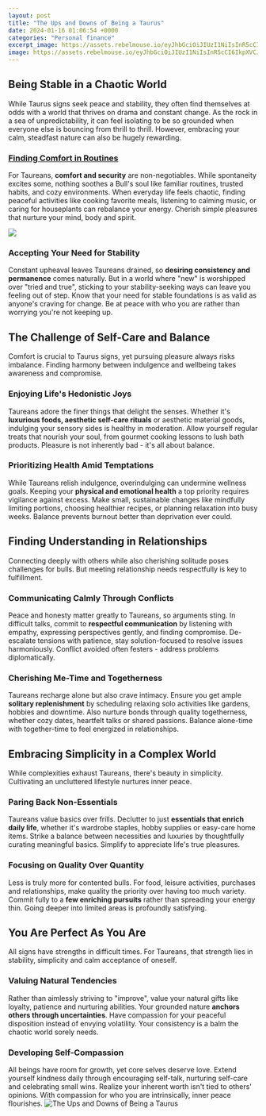 ```yaml
---
layout: post
title: "The Ups and Downs of Being a Taurus"
date: 2024-01-16 01:06:54 +0000
categories: "Personal finance"
excerpt_image: https://assets.rebelmouse.io/eyJhbGciOiJIUzI1NiIsInR5cCI6IkpXVCJ9.eyJpbWFnZSI6Imh0dHBzOi8vbWVkaWEucmJsLm1zL2ltYWdlP3U9JTJGZmlsZXMlMkYyMDE2JTJGMDglMkYxMiUyRjYzNjA2NjI2MDI0MTE4NjQ5Ni0xNzYwMDIxMDI4XzlhZjRmNjFiZWE5N2JjYjRjZTNmM2Q0NWQ3ZTU1OTI1LmpwZyZobz1odHRwcyUzQSUyRiUyRmF6NjE2NTc4LnZvLm1zZWNuZC5uZXQmcz02OTEmaD01Y2MyZjU4N2RlYWFlZjc4Yjk2MDhiZGE1YTdiNTA3OTE2Nzg3YTUzMjg5OTk0MWE1YjE1MTU5ZGNiYjNmODM2JnNpemU9OTgweCZjPTMyODU2NjUzOTYiLCJleHBpcmVzX2F0IjoxNjUzMTYxMzIzfQ.AX3sgSsEblPVJU99g-6DJkoTbgy_SP9xAOkhQkhstu4/img.jpg?width=1200&amp;height=628
image: https://assets.rebelmouse.io/eyJhbGciOiJIUzI1NiIsInR5cCI6IkpXVCJ9.eyJpbWFnZSI6Imh0dHBzOi8vbWVkaWEucmJsLm1zL2ltYWdlP3U9JTJGZmlsZXMlMkYyMDE2JTJGMDglMkYxMiUyRjYzNjA2NjI2MDI0MTE4NjQ5Ni0xNzYwMDIxMDI4XzlhZjRmNjFiZWE5N2JjYjRjZTNmM2Q0NWQ3ZTU1OTI1LmpwZyZobz1odHRwcyUzQSUyRiUyRmF6NjE2NTc4LnZvLm1zZWNuZC5uZXQmcz02OTEmaD01Y2MyZjU4N2RlYWFlZjc4Yjk2MDhiZGE1YTdiNTA3OTE2Nzg3YTUzMjg5OTk0MWE1YjE1MTU5ZGNiYjNmODM2JnNpemU9OTgweCZjPTMyODU2NjUzOTYiLCJleHBpcmVzX2F0IjoxNjUzMTYxMzIzfQ.AX3sgSsEblPVJU99g-6DJkoTbgy_SP9xAOkhQkhstu4/img.jpg?width=1200&amp;height=628
---
```


## Being Stable in a Chaotic World
While Taurus signs seek peace and stability, they often find themselves at odds with a world that thrives on drama and constant change. As the rock in a sea of unpredictability, it can feel isolating to be so grounded when everyone else is bouncing from thrill to thrill. However, embracing your calm, steadfast nature can also be hugely rewarding.
### [Finding Comfort in Routines](https://store.fi.io.vn/chihuahuas-4th-of-july-merica-men-women-american-flag-gifts-chihuahua-dog) 
For Taureans, **comfort and security** are non-negotiables. While spontaneity excites some, nothing soothes a Bull's soul like familiar routines, trusted habits, and cozy environments. When everyday life feels chaotic, finding peaceful activities like cooking favorite meals, listening to calming music, or caring for houseplants can rebalance your energy. Cherish simple pleasures that nurture your mind, body and spirit.

![](https://i.pinimg.com/474x/90/c2/57/90c2572bb389e22ea1ab5cb9a1665d60--taurus-quotes-taurus-facts.jpg)
### **Accepting Your Need for Stability**
Constant upheaval leaves Taureans drained, so **desiring consistency and permanence** comes naturally. But in a world where "new" is worshipped over "tried and true", sticking to your stability-seeking ways can leave you feeling out of step. Know that your need for stable foundations is as valid as anyone's craving for change. Be at peace with who you are rather than worrying you're not keeping up. 
## The Challenge of Self-Care and Balance 
Comfort is crucial to Taurus signs, yet pursuing pleasure always risks imbalance. Finding harmony between indulgence and wellbeing takes awareness and compromise.
### **Enjoying Life's Hedonistic Joys**
Taureans adore the finer things that delight the senses. Whether it's **luxurious foods, aesthetic self-care rituals** or aesthetic material goods, indulging your sensory sides is healthy in moderation. Allow yourself regular treats that nourish your soul, from gourmet cooking lessons to lush bath products. Pleasure is not inherently bad - it's all about balance.
### **Prioritizing Health Amid Temptations** 
While Taureans relish indulgence, overindulging can undermine wellness goals. Keeping your **physical and emotional health** a top priority requires vigilance against excess. Make small, sustainable changes like mindfully limiting portions, choosing healthier recipes, or planning relaxation into busy weeks. Balance prevents burnout better than deprivation ever could. 
## Finding Understanding in Relationships
Connecting deeply with others while also cherishing solitude poses challenges for bulls. But meeting relationship needs respectfully is key to fulfillment.  
### **Communicating Calmly Through Conflicts**
Peace and honesty matter greatly to Taureans, so arguments sting. In difficult talks, commit to **respectful communication** by listening with empathy, expressing perspectives gently, and finding compromise. De-escalate tensions with patience, stay solution-focused to resolve issues harmoniously. Conflict avoided often festers - address problems diplomatically.
### **Cherishing Me-Time and Togetherness** 
Taureans recharge alone but also crave intimacy. Ensure you get ample **solitary replenishment** by scheduling relaxing solo activities like gardens, hobbies and downtime. Also nurture bonds through quality togetherness, whether cozy dates, heartfelt talks or shared passions. Balance alone-time with together-time to feel energized in relationships.  
## Embracing Simplicity in a Complex World
While complexities exhaust Taureans, there's beauty in simplicity. Cultivating an uncluttered lifestyle nurtures inner peace.
### **Paring Back Non-Essentials**
Taureans value basics over frills. Declutter to just **essentials that enrich daily life**, whether it's wardrobe staples, hobby supplies or easy-care home items. Strike a balance between necessities and luxuries by thoughtfully curating meaningful basics. Simplify to appreciate life's true pleasures.
### **Focusing on Quality Over Quantity** 
Less is truly more for contented bulls. For food, leisure activities, purchases and relationships, make quality the priority over having too much variety. Commit fully to a **few enriching pursuits** rather than spreading your energy thin. Going deeper into limited areas is profoundly satisfying.
## You Are Perfect As You Are
All signs have strengths in difficult times. For Taureans, that strength lies in stability, simplicity and calm acceptance of oneself.
### **Valuing Natural Tendencies**
Rather than aimlessly striving to "improve", value your natural gifts like loyalty, patience and nurturing abilities. Your grounded nature **anchors others through uncertainties**. Have compassion for your peaceful disposition instead of envying volatility. Your consistency is a balm the chaotic world sorely needs. 
### **Developing Self-Compassion**  
All beings have room for growth, yet core selves deserve love. Extend yourself kindness daily through encouraging self-talk, nurturing self-care and celebrating small wins. Realize your inherent worth isn't tied to others' opinions. With compassion for who you are intrinsically, inner peace flourishes.
![The Ups and Downs of Being a Taurus](https://assets.rebelmouse.io/eyJhbGciOiJIUzI1NiIsInR5cCI6IkpXVCJ9.eyJpbWFnZSI6Imh0dHBzOi8vbWVkaWEucmJsLm1zL2ltYWdlP3U9JTJGZmlsZXMlMkYyMDE2JTJGMDglMkYxMiUyRjYzNjA2NjI2MDI0MTE4NjQ5Ni0xNzYwMDIxMDI4XzlhZjRmNjFiZWE5N2JjYjRjZTNmM2Q0NWQ3ZTU1OTI1LmpwZyZobz1odHRwcyUzQSUyRiUyRmF6NjE2NTc4LnZvLm1zZWNuZC5uZXQmcz02OTEmaD01Y2MyZjU4N2RlYWFlZjc4Yjk2MDhiZGE1YTdiNTA3OTE2Nzg3YTUzMjg5OTk0MWE1YjE1MTU5ZGNiYjNmODM2JnNpemU9OTgweCZjPTMyODU2NjUzOTYiLCJleHBpcmVzX2F0IjoxNjUzMTYxMzIzfQ.AX3sgSsEblPVJU99g-6DJkoTbgy_SP9xAOkhQkhstu4/img.jpg?width=1200&amp;height=628)
